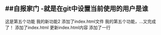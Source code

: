 ##自报家门
-就是在git中设置当前使用的用户是谁
-
这是第五个功能
我的新功能2
添加了index.html文件
我的第五个功能，...又完成了！
添加了index.html 
更新index.html内容
添加了一行
